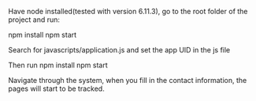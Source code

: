 Have node installed(tested with version 6.11.3), go to the root folder of the project and run:

npm install
npm start

Search for javascripts/application.js and set the app UID in the js file

Then run
npm install
npm start

Navigate through the system, when you fill in the contact information, the pages will start to be tracked.

